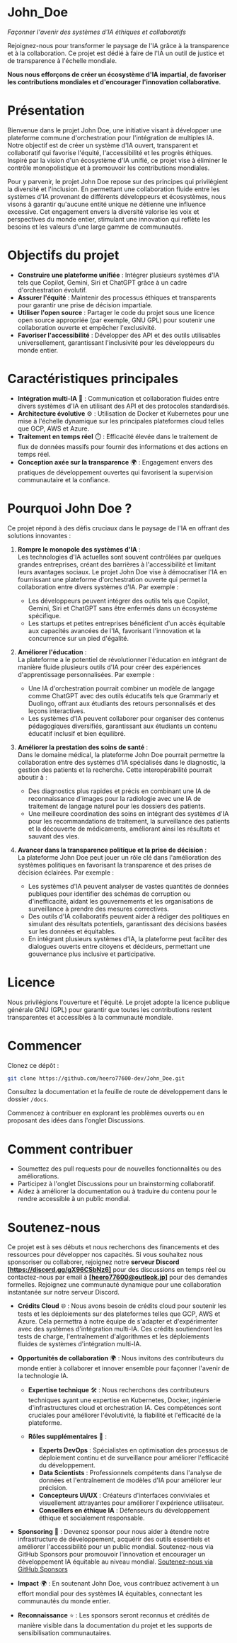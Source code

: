 # John_Doe
*Façonner l'avenir des systèmes d'IA éthiques et collaboratifs*

Rejoignez-nous pour transformer le paysage de l'IA grâce à la transparence et à la collaboration. Ce projet est dédié à faire de l'IA un outil de justice et de transparence à l'échelle mondiale.

**Nous nous efforçons de créer un écosystème d'IA impartial, de favoriser les contributions mondiales et d'encourager l'innovation collaborative.**

# **Présentation**
Bienvenue dans le projet John Doe, une initiative visant à développer une plateforme commune d'orchestration pour l'intégration de multiples IA. Notre objectif est de créer un système d'IA ouvert, transparent et collaboratif qui favorise l'équité, l'accessibilité et les progrès éthiques. Inspiré par la vision d'un écosystème d'IA unifié, ce projet vise à éliminer le contrôle monopolistique et à promouvoir les contributions mondiales.

Pour y parvenir, le projet John Doe repose sur des principes qui privilégient la diversité et l'inclusion. En permettant une collaboration fluide entre les systèmes d'IA provenant de différents développeurs et écosystèmes, nous visons à garantir qu'aucune entité unique ne détienne une influence excessive. Cet engagement envers la diversité valorise les voix et perspectives du monde entier, stimulant une innovation qui reflète les besoins et les valeurs d'une large gamme de communautés.

# Objectifs du projet
- **Construire une plateforme unifiée** : Intégrer plusieurs systèmes d'IA tels que Copilot, Gemini, Siri et ChatGPT grâce à un cadre d'orchestration évolutif.
- **Assurer l'équité** : Maintenir des processus éthiques et transparents pour garantir une prise de décision impartiale.
- **Utiliser l'open source** : Partager le code du projet sous une licence open source appropriée (par exemple, GNU GPL) pour soutenir une collaboration ouverte et empêcher l'exclusivité.
- **Favoriser l'accessibilité** : Développer des API et des outils utilisables universellement, garantissant l'inclusivité pour les développeurs du monde entier.

# Caractéristiques principales
- **Intégration multi-IA** 🤖 : Communication et collaboration fluides entre divers systèmes d'IA en utilisant des API et des protocoles standardisés.
- **Architecture évolutive** ⚙️ : Utilisation de Docker et Kubernetes pour une mise à l'échelle dynamique sur les principales plateformes cloud telles que GCP, AWS et Azure.
- **Traitement en temps réel** ⏱️ : Efficacité élevée dans le traitement de flux de données massifs pour fournir des informations et des actions en temps réel.
- **Conception axée sur la transparence** 🌍 : Engagement envers des pratiques de développement ouvertes qui favorisent la supervision communautaire et la confiance.

# **Pourquoi John Doe ?**
Ce projet répond à des défis cruciaux dans le paysage de l'IA en offrant des solutions innovantes :

1. **Rompre le monopole des systèmes d'IA** :  
   Les technologies d'IA actuelles sont souvent contrôlées par quelques grandes entreprises, créant des barrières à l'accessibilité et limitant leurs avantages sociaux. Le projet John Doe vise à démocratiser l'IA en fournissant une plateforme d'orchestration ouverte qui permet la collaboration entre divers systèmes d'IA. Par exemple :
   - Les développeurs peuvent intégrer des outils tels que Copilot, Gemini, Siri et ChatGPT sans être enfermés dans un écosystème spécifique.
   - Les startups et petites entreprises bénéficient d'un accès équitable aux capacités avancées de l'IA, favorisant l'innovation et la concurrence sur un pied d'égalité.

2. **Améliorer l'éducation** :  
   La plateforme a le potentiel de révolutionner l'éducation en intégrant de manière fluide plusieurs outils d'IA pour créer des expériences d'apprentissage personnalisées. Par exemple :
   - Une IA d'orchestration pourrait combiner un modèle de langage comme ChatGPT avec des outils éducatifs tels que Grammarly et Duolingo, offrant aux étudiants des retours personnalisés et des leçons interactives.
   - Les systèmes d'IA peuvent collaborer pour organiser des contenus pédagogiques diversifiés, garantissant aux étudiants un contenu éducatif inclusif et bien équilibré.

3. **Améliorer la prestation des soins de santé** :  
   Dans le domaine médical, la plateforme John Doe pourrait permettre la collaboration entre des systèmes d'IA spécialisés dans le diagnostic, la gestion des patients et la recherche. Cette interopérabilité pourrait aboutir à :
   - Des diagnostics plus rapides et précis en combinant une IA de reconnaissance d'images pour la radiologie avec une IA de traitement de langage naturel pour les dossiers des patients.
   - Une meilleure coordination des soins en intégrant des systèmes d'IA pour les recommandations de traitement, la surveillance des patients et la découverte de médicaments, améliorant ainsi les résultats et sauvant des vies.

4. **Avancer dans la transparence politique et la prise de décision** :  
   La plateforme John Doe peut jouer un rôle clé dans l'amélioration des systèmes politiques en favorisant la transparence et des prises de décision éclairées. Par exemple :
   - Les systèmes d'IA peuvent analyser de vastes quantités de données publiques pour identifier des schémas de corruption ou d'inefficacité, aidant les gouvernements et les organisations de surveillance à prendre des mesures correctives.
   - Des outils d'IA collaboratifs peuvent aider à rédiger des politiques en simulant des résultats potentiels, garantissant des décisions basées sur les données et équitables.
   - En intégrant plusieurs systèmes d'IA, la plateforme peut faciliter des dialogues ouverts entre citoyens et décideurs, permettant une gouvernance plus inclusive et participative.

# Licence
Nous privilégions l'ouverture et l'équité. Le projet adopte la licence publique générale GNU (GPL) pour garantir que toutes les contributions restent transparentes et accessibles à la communauté mondiale.

# Commencer
Clonez ce dépôt :

```bash
git clone https://github.com/heero77600-dev/John_Doe.git
```

Consultez la documentation et la feuille de route de développement dans le dossier `/docs`.

Commencez à contribuer en explorant les problèmes ouverts ou en proposant des idées dans l'onglet Discussions.

# Comment contribuer
- Soumettez des pull requests pour de nouvelles fonctionnalités ou des améliorations.
- Participez à l'onglet Discussions pour un brainstorming collaboratif.
- Aidez à améliorer la documentation ou à traduire du contenu pour le rendre accessible à un public mondial.

# Soutenez-nous

Ce projet est à ses débuts et nous recherchons des financements et des ressources pour développer nos capacités. Si vous souhaitez nous sponsoriser ou collaborer, rejoignez notre **serveur Discord [https://discord.gg/gX96CSbNz6]** pour des discussions en temps réel ou contactez-nous par email à **[heero77600@outlook.jp]** pour des demandes formelles. Rejoignez une communauté dynamique pour une collaboration instantanée sur notre serveur Discord.

- **Crédits Cloud** 🌐 : Nous avons besoin de crédits cloud pour soutenir les tests et les déploiements sur des plateformes telles que GCP, AWS et Azure. Cela permettra à notre équipe de s'adapter et d'expérimenter avec des systèmes d'intégration multi-IA. Ces crédits soutiendront les tests de charge, l'entraînement d'algorithmes et les déploiements fluides de systèmes d'intégration multi-IA.

- **Opportunités de collaboration** 🌍 :
Nous invitons des contributeurs du monde entier à collaborer et innover ensemble pour façonner l'avenir de la technologie IA.
   - **Expertise technique** 🛠️ : Nous recherchons des contributeurs techniques ayant une expertise en Kubernetes, Docker, ingénierie d'infrastructures cloud et orchestration IA. Ces compétences sont cruciales pour améliorer l'évolutivité, la fiabilité et l'efficacité de la plateforme.

   - **Rôles supplémentaires** 🎯 :
      - **Experts DevOps** : Spécialistes en optimisation des processus de déploiement continu et de surveillance pour améliorer l'efficacité du développement.
      - **Data Scientists** : Professionnels compétents dans l'analyse de données et l'entraînement de modèles d'IA pour améliorer leur précision.
      - **Concepteurs UI/UX** : Créateurs d'interfaces conviviales et visuellement attrayantes pour améliorer l'expérience utilisateur.
      - **Conseillers en éthique IA** : Défenseurs du développement éthique et socialement responsable.

- **Sponsoring** 🤝 : Devenez sponsor pour nous aider à étendre notre infrastructure de développement, acquérir des outils essentiels et améliorer l'accessibilité pour un public mondial. Soutenez-nous via GitHub Sponsors pour promouvoir l'innovation et encourager un développement IA équitable au niveau mondial.
[Soutenez-nous via GitHub Sponsors](https://github.com/sponsors/)

- **Impact** 🌍 : En soutenant John Doe, vous contribuez activement à un effort mondial pour des systèmes IA équitables, connectant les communautés du monde entier.

- **Reconnaissance** ⭐ : Les sponsors seront reconnus et crédités de manière visible dans la documentation du projet et les supports de sensibilisation communautaires.
